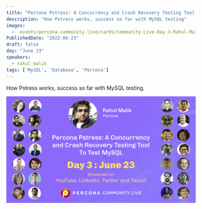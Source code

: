 ```yaml
---
title: "Percona Pstress: A Concurrency and Crash Recovery Testing Tool to Test MySQL"
description: "How Pstress works, success so far with MySQL testing"
images:
  -  events/percona-community-live/cards/Community-Live-Day-3-Rahul-Malik.jpg
PublishedDate: "2022-06-23"
draft: false
day: "June 23"
speakers:
  - rahul_malik
tags: ['MySQL', 'Database', 'Percona']
---
```


How Pstress works, success so far with MySQL testing. 

![Percona Pstress: A Concurrency and Crash Recovery Testing Tool to Test MySQL](events/percona-community-live/cards/Community-Live-Day-3-Rahul-Malik.jpg)